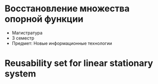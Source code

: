 # Восстановление множества опорной функции 

* Магистратура
* 3 семестр
* Предмет: Новые информационные технологии

# Reusability set for linear stationary system

